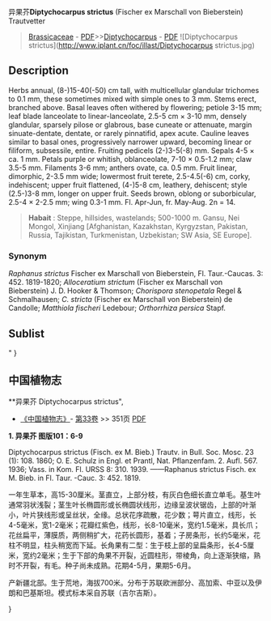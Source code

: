 异果芥**Diptychocarpus strictus** (Fischer ex Marschall von Bieberstein) Trautvetter

> [Brassicaceae](http://www.iplant.cn/info/Brassicaceae?t=foc) - [PDF](http://www.iplant.cn/foc/pdf/Brassicaceae.pdf)>>[Diptychocarpus](http://www.iplant.cn/info/Diptychocarpus?t=foc) - [PDF](http://www.iplant.cn/foc/pdf/Diptychocarpus.pdf)
![Diptychocarpus strictus](http://www.iplant.cn/foc/illast/Diptychocarpus strictus.jpg)

## Description

Herbs annual, (8-)15-40(-50) cm tall, with multicellular glandular trichomes to 0.1 mm, these sometimes mixed with simple ones to 3 mm. Stems erect, branched above. Basal leaves often withered by flowering; petiole 3-15 mm; leaf blade lanceolate to linear-lanceolate, 2.5-5 cm × 3-10 mm, densely glandular, sparsely pilose or glabrous, base cuneate or attenuate, margin sinuate-dentate, dentate, or rarely pinnatifid, apex acute. Cauline leaves similar to basal ones, progressively narrower upward, becoming linear or filiform, subsessile, entire. Fruiting pedicels (2-)3-5(-8) mm. Sepals 4-5 × ca. 1 mm. Petals purple or whitish, oblanceolate, 7-10 × 0.5-1.2 mm; claw 3.5-5 mm. Filaments 3-6 mm; anthers ovate, ca. 0.5 mm. Fruit linear, dimorphic, 2-3.5 mm wide; lowermost fruit terete, 2.5-4.5(-6) cm, corky, indehiscent; upper fruit flattened, (4-)5-8 cm, leathery, dehiscent; style (2.5-)3-8 mm, longer on upper fruit. Seeds brown, oblong or suborbicular, 2.5-4 × 2-2.5 mm; wing 0.3-1 mm. Fl. Apr-Jun, fr. May-Aug. 2n = 14.

> **Habait** : 
> Steppe, hillsides, wastelands; 500-1000 m. Gansu, Nei Mongol, Xinjiang [Afghanistan, Kazakhstan, Kyrgyzstan, Pakistan, Russia, Tajikistan, Turkmenistan, Uzbekistan; SW Asia, SE Europe].

### Synonym
*Raphanus strictus* Fischer ex Marschall von Bieberstein, Fl. Taur.-Caucas. 3: 452. 1819-1820; *Alloceratium strictum* (Fischer ex Marschall von Bieberstein) J. D. Hooker & Thomson; *Chorispora stenopetala* Regel & Schmalhausen; *C. stricta* (Fischer ex Marschall von Bieberstein) de Candolle; *Matthiola fischeri* Ledebour; *Orthorrhiza persica* Stapf.

## Sublist
"
}
## 中国植物志

**异果芥 Diptychocarpus strictus",

* [《中国植物志》](http://www.iplant.cn/frps)- [第33卷](http://www.iplant.cn/frps/vol/33) >> 351页 [PDF](http://www.iplant.cn/frps/pdf/33/351a.PDF)

**1. 异果芥 图版101：6-9**

Diptychocarpus strictus (Fisch. ex M. Bieb.) Trautv. in Bull. Soc. Mosc. 23 (1): 108. 1860; O. E. Schulz in Engl. et Prantl, Nat. Pflanzenfam. 2. Aufl. 567. 1936; Vass. in Kom. Fl. URSS 8: 310. 1939. ——Raphanus strictus Fisch. ex M. Bieb. in Fl. Taur. -Cauc. 3: 452. 1819.

一年生草本，高15-30厘米。茎直立，上部分枝，有灰白色细长直立单毛。基生叶通常羽状浅裂；茎生叶长椭圆形或长椭圆状线形，边缘呈波状锯齿，上部的叶渐小，叶片狭线形或呈丝状，全缘。总状花序疏散，花少数；萼片直立，线形，长4-5毫米，宽1-2毫米；花瓣红紫色，线形，长8-10毫米，宽约1.5毫米，具长爪；花丝扁平，薄膜质，两侧稍扩大，花药长圆形，基着；子房条形，长约5毫米，花柱不明显，柱头稍宽而下延。长角果有二型：生于枝上部的呈扁条形，长4-5厘米，宽约2毫米；生于下部的角果不开裂，近圆柱形，带棱角，向上逐渐狭缩，熟时不开裂，有毛。种子尚未成熟。花期4-5月，果期5-6月。

产新疆北部。生于荒地，海拔700米。分布于苏联欧洲部分、高加索、中亚以及伊朗和巴基斯坦。模式标本采自苏联（吉尔吉斯）。

}